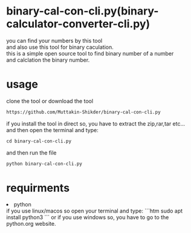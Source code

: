 # binary-cal-con-cli.py(binary-calculator-converter-cli.py)
you can find your numbers  by this tool <br/>and also use this tool for binary caculation.<br/>
this is a simple open source tool to find binary number of a number <br/>and calclation the binary number.
# usage
clone the tool or download the tool
```html
https://github.com/Muttakin-Shikder/binary-cal-con-cli.py
```
if you install the tool in direct so, you have to extract the zip,rar,tar etc...<br/>
and then open the terminal and type:
```html
cd binary-cal-con-cli.py
```
and then run the file 
```html
python binary-cal-con-cli.py
```
# requirments
<li>
  python
  </li>
if you use linux/macos so open your terminal and type:
```htm
sudo apt install python3
```
or if you use windows so, you have to go to the python.org website.
